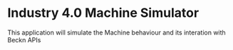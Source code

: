 # Industry 4.0 Machine Simulator

This application will simulate the Machine behaviour and its interation with Beckn APIs
